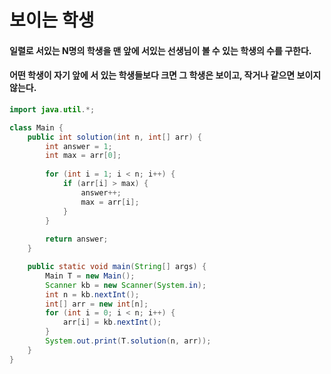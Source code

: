 # 보이는 학생

#### 일렬로 서있는 N명의 학생을 맨 앞에 서있는 선생님이 볼 수 있는 학생의 수를 구한다.

#### 어떤 학생이 자기 앞에 서 있는 학생들보다 크면 그 학생은 보이고, 작거나 같으면 보이지 않는다.

```java
import java.util.*;

class Main {
    public int solution(int n, int[] arr) {
        int answer = 1;
        int max = arr[0];
        
        for (int i = 1; i < n; i++) {
            if (arr[i] > max) {
                answer++;
                max = arr[i];
            }
        }
        
        return answer;
    }

    public static void main(String[] args) {
        Main T = new Main();
        Scanner kb = new Scanner(System.in);
        int n = kb.nextInt();
        int[] arr = new int[n];
        for (int i = 0; i < n; i++) {
            arr[i] = kb.nextInt();
        }
        System.out.print(T.solution(n, arr));
    }
}
```